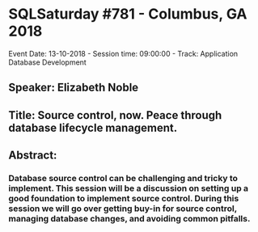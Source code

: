 # SQLSaturday #781 - Columbus, GA 2018
Event Date: 13-10-2018 - Session time: 09:00:00 - Track: Application  Database Development
## Speaker: Elizabeth Noble
## Title: Source control, now. Peace through database lifecycle management.
## Abstract:
### Database source control can be challenging and tricky to implement. This session will be a discussion on setting up a good foundation to implement source control. During this session we will go over getting buy-in for source control, managing database changes, and avoiding common pitfalls.
